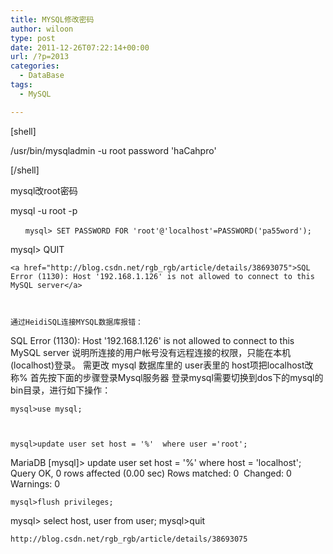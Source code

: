 ```yaml
---
title: MYSQL修改密码
author: wiloon
type: post
date: 2011-12-26T07:22:14+00:00
url: /?p=2013
categories:
  - DataBase
tags:
  - MySQL

---
```

[shell]

/usr/bin/mysqladmin -u root password 'haCahpro'

[/shell]

mysql改root密码

mysql -u root -p

<div id="articleText">
  
    　　mysql> SET PASSWORD FOR 'root'@'localhost'=PASSWORD('pa55word');
 mysql> QUIT
  
  
  
    
  
  
  
    <a href="http://blog.csdn.net/rgb_rgb/article/details/38693075">SQL Error (1130): Host '192.168.1.126' is not allowed to connect to this MySQL server</a>
  
  
  
    通过HeidiSQL连接MYSQL数据库报错：
 SQL Error (1130): Host '192.168.1.126' is not allowed to connect to this MySQL server
 说明所连接的用户帐号没有远程连接的权限，只能在本机(localhost)登录。
 需更改 mysql 数据库里的 user表里的 host项把localhost改称%
 首先按下面的步骤登录Mysql服务器
 登录mysql需要切换到dos下的mysql的bin目录，进行如下操作：
  
  
  
    mysql>use mysql;
  
  
  
    mysql>update user set host = '%'  where user ='root';
 MariaDB [mysql]> update user set host = '%' where host = 'localhost';
 Query OK, 0 rows affected (0.00 sec)
 Rows matched: 0  Changed: 0  Warnings: 0
  
  
  
    mysql>flush privileges;
 mysql> select host, user from user;
 mysql>quit
  
  
  
    
  
  
  
    http://blog.csdn.net/rgb_rgb/article/details/38693075
  
